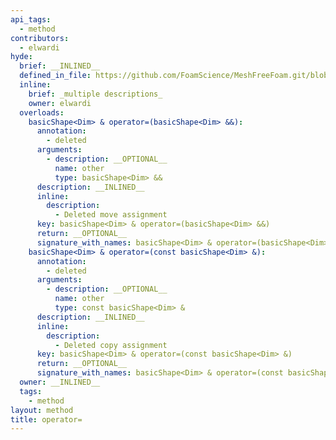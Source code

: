```yaml
---
api_tags:
  - method
contributors:
  - elwardi
hyde:
  brief: __INLINED__
  defined_in_file: https://github.com/FoamScience/MeshFreeFoam.git/blob/master/src/meshfree/shapes/basicShape/basicShape.H
  inline:
    brief: _multiple descriptions_
    owner: elwardi
  overloads:
    basicShape<Dim> & operator=(basicShape<Dim> &&):
      annotation:
        - deleted
      arguments:
        - description: __OPTIONAL__
          name: other
          type: basicShape<Dim> &&
      description: __INLINED__
      inline:
        description:
          - Deleted move assignment
      key: basicShape<Dim> & operator=(basicShape<Dim> &&)
      return: __OPTIONAL__
      signature_with_names: basicShape<Dim> & operator=(basicShape<Dim> && other)
    basicShape<Dim> & operator=(const basicShape<Dim> &):
      annotation:
        - deleted
      arguments:
        - description: __OPTIONAL__
          name: other
          type: const basicShape<Dim> &
      description: __INLINED__
      inline:
        description:
          - Deleted copy assignment
      key: basicShape<Dim> & operator=(const basicShape<Dim> &)
      return: __OPTIONAL__
      signature_with_names: basicShape<Dim> & operator=(const basicShape<Dim> & other)
  owner: __INLINED__
  tags:
    - method
layout: method
title: operator=
---
```

